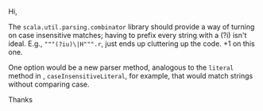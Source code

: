 Hi,

The `scala.util.parsing.combinator` library should provide a way of turning on case insensitive matches; having to prefix every string with a (?i) isn't ideal. E.g., `"""(?iu)\|H""".r`, just ends up cluttering up the code.
+1 on this one.

One option would be a new parser method, analogous to the `literal` method in , `caseInsensitiveLiteral`, for example, that would match strings without comparing case.

Thanks
